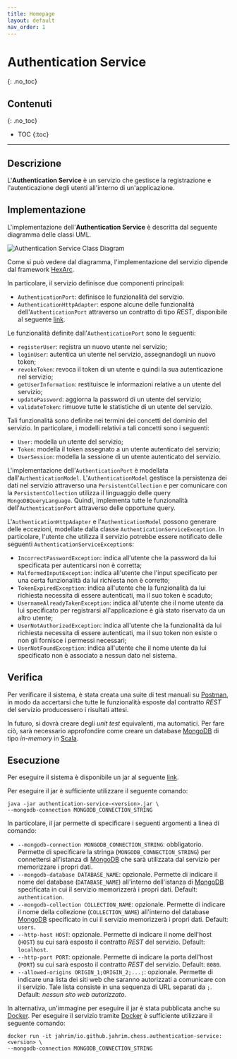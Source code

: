 ```yaml
---
title: Homepage
layout: default
nav_order: 1
---
```


# Authentication Service
{: .no_toc}

## Contenuti
{: .no_toc}

- TOC
{:toc}

---

## Descrizione

L'**Authentication Service** è un servizio che gestisce la registrazione e l'autenticazione
degli utenti all'interno di un'applicazione.

## Implementazione

L'implementazione dell'**Authentication Service** è descritta dal seguente diagramma delle classi
UML.

![Authentication Service Class Diagram](/authentication-service/resources/images/authentication-service.png)

Come si può vedere dal diagramma, l'implementazione del servizio dipende dal framework
[HexArc](https://github.com/ldss-project/hexarc).

In particolare, il servizio definisce due componenti principali:
- `AuthenticationPort`: definisce le funzionalità del servizio.
- `AuthenticationHttpAdapter`: espone alcune delle funzionalità dell'`AuthenticationPort` attraverso un
  contratto di tipo _REST_, disponibile al seguente [link](/swagger-apis/authentication-service/latest/rest).

Le funzionalità definite dall'`AuthenticationPort` sono le seguenti:
- `registerUser`: registra un nuovo utente nel servizio;
- `loginUser`: autentica un utente nel servizio, assegnandogli un nuovo token;
- `revokeToken`: revoca il token di un utente e quindi la sua autenticazione nel servizio;
- `getUserInformation`: restituisce le informazioni relative a un utente del servizio;
- `updatePassword`: aggiorna la password di un utente del servizio;
- `validateToken`: rimuove tutte le statistiche di un utente del servizio.

Tali funzionalità sono definite nei termini dei concetti del dominio del servizio.
In particolare, i modelli relativi a tali concetti sono i seguenti:
- `User`: modella un utente del servizio;
- `Token`: modella il token assegnato a un utente autenticato del servizio;
- `UserSession`: modella la sessione di un utente autenticato del servizio.

L'implementazione dell'`AuthenticationPort` è modellata dall'`AuthenticationModel`.
L'`AuthenticationModel` gestisce la persistenza dei dati nel servizio attraverso una
`PersistentCollection` e per comunicare con la `PersistentCollection` utilizza il
linguaggio delle query `MongoDBQueryLanguage`. Quindi, implementa tutte le funzionalità
dell'`AuthenticationPort` attraverso delle opportune query.

L'`AuthenticationHttpAdapter` e l'`AuthenticationModel` possono generare delle eccezioni,
modellate dalla classe `AuthenticationServiceException`. In particolare, l'utente che
utilizza il servizio potrebbe essere notificato delle seguenti `AuthenticationServiceException`s:
- `IncorrectPasswordException`: indica all'utente che la password da lui specificata per autenticarsi
  non è corretta;
- `MalformedInputException`: indica all'utente che l'input specificato per una certa
  funzionalità da lui richiesta non è corretto;
- `TokenExpiredException`: indica all'utente che la funzionalità da lui richiesta necessita
  di essere autenticati, ma il suo token è scaduto;
- `UsernameAlreadyTakenException`: indica all'utente che il nome utente da lui specificato per
  registrarsi all'applicazione è già stato riservato da un altro utente;
- `UserNotAuthorizedException`: indica all'utente che la funzionalità da lui richiesta necessita
  di essere autenticati, ma il suo token non esiste o non gli fornisce i permessi necessari;
- `UserNotFoundException`: indica all'utente che il nome utente da lui specificato non è
  associato a nessun dato nel sistema.

## Verifica

Per verificare il sistema, è stata creata una suite di test manuali su
[Postman](https://www.postman.com/), in modo da accertarsi che tutte le funzionalità
esposte dal contratto _REST_ del servizio producessero i risultati attesi.

In futuro, si dovrà creare degli _unit test_ equivalenti, ma automatici. Per fare ciò,
sarà necessario approfondire come creare un database [MongoDB](https://www.mongodb.com)
di tipo _in-memory_ in [Scala](https://scala-lang.org/).

## Esecuzione

Per eseguire il sistema è disponibile un jar al seguente
[link](https://github.com/ldss-project/authentication-service/releases).

Per eseguire il jar è sufficiente utilizzare il seguente comando:
```shell
java -jar authentication-service-<version>.jar \
--mongodb-connection MONGODB_CONNECTION_STRING
```

In particolare, il jar permette di specificare i seguenti argomenti a linea di comando:
- `--mongodb-connection MONGODB_CONNECTION_STRING`: obbligatorio. Permette di specificare
  la stringa (`MONGODB_CONNECTION_STRING`) per connettersi all'istanza di
  [MongoDB](https://www.mongodb.com) che sarà utilizzata dal servizio per memorizzare i propri
  dati.
- `--mongodb-database DATABASE_NAME`: opzionale. Permette di indicare il nome del database (`DATABASE_NAME`)
  all'interno dell'istanza di [MongoDB](https://www.mongodb.com) specificata in cui il servizio memorizzerà i
  propri dati. Default: `authentication`.
- `--mongodb-collection COLLECTION_NAME`: opzionale. Permette di indicare il nome della collezione
  (`COLLECTION_NAME`) all'interno del database [MongoDB](https://www.mongodb.com) specificato in cui il
  servizio memorizzerà i propri dati. Default: `users`.
- `--http-host HOST`: opzionale. Permette di indicare il nome dell'host (`HOST`) su cui sarà esposto il
  contratto _REST_ del servizio. Default: `localhost`.
- `--http-port PORT`: opzionale. Permette di indicare la porta dell'host (`PORT`) su cui sarà esposto il
  contratto _REST_ del servizio. Default: `8080`.
- `--allowed-origins ORIGIN_1;ORIGIN_2;...;`: opzionale. Permette di indicare una lista dei siti web che
  saranno autorizzati a comunicare con il servizio. Tale lista consiste in una sequenza di URL separati
  da `;`. Default: _nessun sito web autorizzato_.

In alternativa, un'immagine per eseguire il jar è stata pubblicata anche su [Docker](https://www.docker.com/).
Per eseguire il servizio tramite [Docker](https://www.docker.com/) è sufficiente utilizzare il seguente comando:
```shell
docker run -it jahrim/io.github.jahrim.chess.authentication-service:<version> \
--mongodb-connection MONGODB_CONNECTION_STRING
```